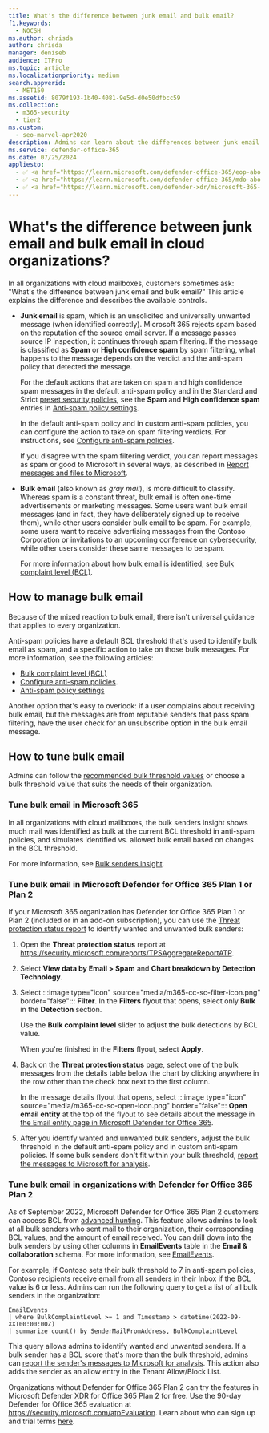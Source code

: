 ```yaml
---
title: What's the difference between junk email and bulk email?
f1.keywords: 
  - NOCSH
ms.author: chrisda
author: chrisda
manager: deniseb
audience: ITPro
ms.topic: article
ms.localizationpriority: medium
search.appverid: 
  - MET150
ms.assetid: 8079f193-1b40-4081-9e5d-d0e50dfbcc59
ms.collection: 
  - m365-security
  - tier2
ms.custom: 
  - seo-marvel-apr2020
description: Admins can learn about the differences between junk email (spam) and bulk email (gray mail) in Microsoft 365.
ms.service: defender-office-365
ms.date: 07/25/2024
appliesto:
  - ✅ <a href="https://learn.microsoft.com/defender-office-365/eop-about" target="_blank">Default email protections for cloud mailboxes</a>
  - ✅ <a href="https://learn.microsoft.com/defender-office-365/mdo-about#defender-for-office-365-plan-1-vs-plan-2-cheat-sheet" target="_blank">Microsoft Defender for Office 365 Plan 1 and Plan 2</a>
  - ✅ <a href="https://learn.microsoft.com/defender-xdr/microsoft-365-defender" target="_blank">Microsoft Defender XDR</a>
---
```


# What's the difference between junk email and bulk email in cloud organizations?

In all organizations with cloud mailboxes, customers sometimes ask: "What's the difference between junk email and bulk email?" This article explains the difference and describes the available controls.

- **Junk email** is spam, which is an unsolicited and universally unwanted message (when identified correctly). Microsoft 365 rejects spam based on the reputation of the source email server. If a message passes source IP inspection, it continues through spam filtering. If the message is classified as **Spam** or **High confidence spam** by spam filtering, what happens to the message depends on the verdict and the anti-spam policy that detected the message.

  For the default actions that are taken on spam and high confidence spam messages in the default anti-spam policy and in the Standard and Strict [preset security policies](preset-security-policies.md), see the **Spam** and **High confidence spam** entries in [Anti-spam policy settings](recommended-settings-for-eop-and-office365.md#anti-spam-policy-settings).

  In the default anti-spam policy and in custom anti-spam policies, you can configure the action to take on spam filtering verdicts. For instructions, see [Configure anti-spam policies](anti-spam-policies-configure.md).

  If you disagree with the spam filtering verdict, you can report messages as spam or good to Microsoft in several ways, as described in [Report messages and files to Microsoft](submissions-report-messages-files-to-microsoft.md).

- **Bulk email** (also known as _gray mail_), is more difficult to classify. Whereas spam is a constant threat, bulk email is often one-time advertisements or marketing messages. Some users want bulk email messages (and in fact, they have deliberately signed up to receive them), while other users consider bulk email to be spam. For example, some users want to receive advertising messages from the Contoso Corporation or invitations to an upcoming conference on cybersecurity, while other users consider these same messages to be spam.

  For more information about how bulk email is identified, see [Bulk complaint level (BCL)](anti-spam-bulk-complaint-level-bcl-about.md).

## How to manage bulk email

Because of the mixed reaction to bulk email, there isn't universal guidance that applies to every organization.

Anti-spam policies have a default BCL threshold that's used to identify bulk email as spam, and a specific action to take on those bulk messages. For more information, see the following articles:

- [Bulk complaint level (BCL)](anti-spam-bulk-complaint-level-bcl-about.md)
- [Configure anti-spam policies](anti-spam-policies-configure.md).
- [Anti-spam policy settings](recommended-settings-for-eop-and-office365.md#anti-spam-policy-settings)

Another option that's easy to overlook: if a user complains about receiving bulk email, but the messages are from reputable senders that pass spam filtering, have the user check for an unsubscribe option in the bulk email message.

## How to tune bulk email

Admins can follow the [recommended bulk threshold values](recommended-settings-for-eop-and-office365.md#anti-spam-policy-settings) or choose a bulk threshold value that suits the needs of their organization.

### Tune bulk email in Microsoft 365

In all organizations with cloud mailboxes, the bulk senders insight shows much mail was identified as bulk at the current BCL threshold in anti-spam policies, and simulates identified vs. allowed bulk email based on changes in the BCL threshold.

For more information, see [Bulk senders insight](anti-spam-bulk-senders-insight.md).

### Tune bulk email in Microsoft Defender for Office 365 Plan 1 or Plan 2

If your Microsoft 365 organization has Defender for Office 365 Plan 1 or Plan 2 (included or in an add-on subscription), you can use the [Threat protection status report](reports-email-security.md#threat-protection-status-report) to identify wanted and unwanted bulk senders:

1. Open the **Threat protection status** report at <https://security.microsoft.com/reports/TPSAggregateReportATP>.

2. Select **View data by Email \> Spam** and **Chart breakdown by Detection Technology**.

3. Select :::image type="icon" source="media/m365-cc-sc-filter-icon.png" border="false"::: **Filter**. In the **Filters** flyout that opens, select only **Bulk** in the **Detection** section.

   Use the **Bulk complaint level** slider to adjust the bulk detections by BCL value.

   When you're finished in the **Filters** flyout, select **Apply**.

4. Back on the **Threat protection status** page, select one of the bulk messages from the details table below the chart by clicking anywhere in the row other than the check box next to the first column.

   In the message details flyout that opens, select :::image type="icon" source="media/m365-cc-sc-open-icon.png" border="false"::: **Open email entity** at the top of the flyout to see details about the message in [the Email entity page in Microsoft Defender for Office 365](mdo-email-entity-page.md).

5. After you identify wanted and unwanted bulk senders, adjust the bulk threshold in the default anti-spam policy and in custom anti-spam policies. If some bulk senders don't fit within your bulk threshold, [report the messages to Microsoft for analysis](submissions-admin.md#report-good-email-to-microsoft).

### Tune bulk email in organizations with Defender for Office 365 Plan 2

As of September 2022, Microsoft Defender for Office 365 Plan 2 customers can access BCL from [advanced hunting](/defender-xdr/advanced-hunting-overview). This feature allows admins to look at all bulk senders who sent mail to their organization, their corresponding BCL values, and the amount of email received. You can drill down into the bulk senders by using other columns in **EmailEvents** table in the **Email & collaboration** schema. For more information, see [EmailEvents](/defender-xdr/advanced-hunting-emailevents-table).

For example, if Contoso sets their bulk threshold to 7 in anti-spam policies, Contoso recipients receive email from all senders in their Inbox if the BCL value is 6 or less. Admins can run the following query to get a list of all bulk senders in the organization:

```console
EmailEvents
| where BulkComplaintLevel >= 1 and Timestamp > datetime(2022-09-XXT00:00:00Z)
| summarize count() by SenderMailFromAddress, BulkComplaintLevel
```

This query allows admins to identify wanted and unwanted senders. If a bulk sender has a BCL score that's more than the bulk threshold, admins can [report the sender's messages to Microsoft for analysis](submissions-admin.md#report-good-email-to-microsoft). This action also adds the sender as an allow entry in the Tenant Allow/Block List.

Organizations without Defender for Office 365 Plan 2 can try the features in Microsoft Defender XDR for Office 365 Plan 2 for free. Use the 90-day Defender for Office 365 evaluation at <https://security.microsoft.com/atpEvaluation>. Learn about who can sign up and trial terms [here](try-microsoft-defender-for-office-365.md).
